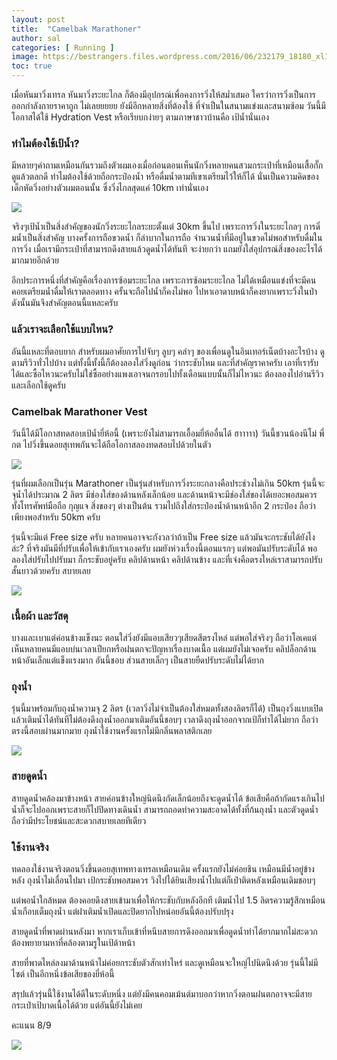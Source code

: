 ```yaml
---
layout: post
title:  "Camelbak Marathoner"
author: sal
categories: [ Running ]
image: https://bestrangers.files.wordpress.com/2016/06/232179_18180_xl1.jpg
toc: true
---
```


เมื่อหันมาวิ่งเทรล หันมาวิ่งระยะไกล ก็ต้องมีอุปกรณ์เพื่อคงการวิ่งให้สม่ำเสมอ ใครว่าการวิ่งเป็นการออกกำลังกายราคาถูก ไม่เลยยยยย ยังมีอีกหลายสิ่งที่ต้องใช้ ที่จำเป็นในสนามแข่งและสนามซ้อม วันนี้มีโอกาสได้ใช้ Hydration Vest หรือเรียบกง่ายๆ ตามภาษาชาวบ้านคือ เป้น้ำนั่นเอง

### ทำไมต้องใช้เป้น้ำ?
มีหลายๆคำถามเหมือนกันรวมถึงตัวผมเองเมื่อก่อนตอนเห็นนักวิ่งหลายคนสวมกระเป๋าที่เหมือนเสื้อกั๊ก ดูแล้วตลกดี ทำไมต้องใช้ด้วยถือกระป๋องน้ำ หรือดื่มน้ำตามทีเขาเตรียมไว้ให้ก็ได้  นั่นเป็นความคิดของเด็กหัดวิ่งอย่างตัวผมตอนนั้น ซึ่งวิ่งไกลสุดแค่ 10km เท่านั่นเอง

<img src="https://bestrangers.files.wordpress.com/2016/06/camelbak-brand-page-title-tiny.jpg">

จริงๆเป้น้ำเป็นสิ่งสำคัญของนักวิ่งระยะไกลระยะตั้งแต่ 30km ขึ้นไป เพราะการวิ่งในระยะไกลๆ การดิ่มน้ำเป็นสิ่งสำคัญ บางครั้งการถือขวดน้ำ ก็ลำบากในการถือ จำนวนน้ำที่มีอยู่ในขวดไม่พอสำหรับดื่มในการวิ่ง เมื่อเรามีกระเป๋าที่สามารถดึงสายแล้วดูดน้ำได้ทันที จะง่ายกว่า แถมยังใส่อุปกรณ์สิ่งของอะไรได้มากมายอีกด้วย

อีกประการหนึ่งที่สำคัญคือเรื่องการซ้อมระยะไกล เพราะการซ้อมระยะไกล ไม่ได้เหมือนแข่งที่จะมีคนคอยเตรียมน้ำดื่มให้เราตลอดทาง ครั้นจะถือไปน้ำก็คงไม่พอ ไปหาเอาดาบหน้าก็คงยากเพราะวิ่งในป่า ดังนั้นมันจึงสำคัญตอนนี้แหละครับ

### แล้วเราจะเลือกใช้แบบไหน?

อันนี้แหละที่ตอบยาก สำหรับผมอาศัยการไปจับๆ ลูบๆ คลำๆ ของเพื่อนดูในอินเทอร์เน็ตบ้างอะไรบ้าง ดูตามรีวิวทั่วไปบ้าง แต่ทั้งนี้ทั้งนี้ก็ต้องลองใส่วิ่งดูก่อน ว่ากระชับไหม และที่สำคัญราคาครับ เอาที่เรารับได้และซื้อไหวนะครับไม่ใช่ซื้ออย่างแพงเอาจนกรอบไปทั้งเดือนแบบนั้นก็ไม่ไหวนะ ต้องลองไปอ่านรีวิวและเลือกใช้ดูครับ

### Camelbak Marathoner Vest
วันนี้ได้มีโอกาสทดสอบเป้น้ำยี่ห้อนี้ (เพราะยังไม่สามารถเอื้อมยี่ห้ออื่นได้ ฮาาาาา) วันนี้ชวนน้องนีโม่ พี่กต ไปวิ่งขึ้นดอยสุเทพกันจะได้ถือโอกาสลองทดสอบไปด้วยในตัว

<img src="https://bestrangers.files.wordpress.com/2016/06/camelbak20marathoner.jpg">

รุ่นที่ผมเลือกเป็นรุ่น Marathoner เป็นรุ่นสำหรับการวิ่งระยะกลางคือประช่วงไม่เกิน 50km รุ่นนี้จะจุน้ำได้ประมาณ 2 ลิตร มีช่องใส่ของด้านหลังเล็กน้อย และด้านหน้าจะมีช่องใส่ของได้เยอะพอสมควร ทั้งโทรศัพท์มือถือ กุญแจ สิ่งของๆ ต่างเป็นต้น รวมไปถึงใส่กระป๋องน้ำด้านหน้าอีก 2 กระป๋อง ถือว่าเพียงพอสำหรับ 50km ครับ

รุ่นนี้จะมีแต่  Free size ครับ หลายคนอาจจะกังวลว่าถ้าเป็น Free size แล้วมันจะกระชับได้ยังไงล่ะ? ที่จริงมันมีที่ปรับเพื่อให้เข้ากับเราเองครับ ผมยังห่วงเรื่องนี้ตอนแรกๆ แต่พอมันปรับระดับได้ พอลองใส่ปรับไปปรับมา ก็กระชับอยู่ครับ คลิปด้านหน้า คลิปด้านข้าง และที่เจ๋งคือตรงไหล่เราสามารถปรับสั้นยาวด้วยครับ สบายเลย

<img src="https://bestrangers.files.wordpress.com/2016/06/2015-04-16-12-21-59-2.jpg?w=1472">

### เนื้อผ้า และวัสดุ
บางและเบาแต่ค่อนข้างแข็งนะ ตอนใส่วิ่งยังมีแอบเสียวๆเสียดสีตรงไหล่ แต่พอใส่จริงๆ ถือว่าโอเคแต่เห็นหลายคนมีแอบบ่นเวลาเปียกหรือฝนตกจะปัญหาเรื่องบาดเนื้อ แต่ผมยังไม่เจอครับ คลิปล็อกด้านหน้าอันเล็กแต่แข็งแรงมาก อันนี้ชอบ ส่วนสายเล็กๆ เป็นสายยืดปรับระดับไม่ได้ยาก

### ถุงน้ำ
รุ่นนี้มาพร้อมกับถุงน้ำความจุ 2 ลิตร (เวลาวิ่งไม่จำเป็นต้องใส่หมดทั้งสองลิตรก็ได้) เป็นถุงวิ่งแบบเปิดแล้วเติมน้ำได้ทันทีไม่ต้องดึงถุงน้ำออกมาเติมอันนี้ชอบๆ เวลาดึงถุงน้ำออกจากเป้ก็ทำได้ไม่ยาก ถือว่าตรงนี้สอบผ่านมากมาย ถุงน้ำใช้งานครั้งแรกไม่มีกลิ่นพลาสติกเลย

<img src="https://bestrangers.files.wordpress.com/2016/06/hqdefault.jpg">

### สายดูดน้ำ
สายดูดน้ำคล้องมาข้างหน้า สายค่อนข้างใหญ่นิดนึงกัดเล็กน้อยถึงจะดูดน้ำได้ ข้อเสียคือถ้ากัดแรงเกินไปน้ำก็จะไปออกเพราะสายก็ไปปิดทางเดินน้ำ สามารถถอดทำความสะอาดได้ทั้งที่ก้นถุงน้ำ และตัวดูดน้ำ ถือว่ามีประโยชน์และสะดวกสบายเลยทีเดียว

### ใช้งานจริง
ทดลองใช้งานจริงตอนวิ่งขึ้นดอยสุเทพทางเทรลเหมือนเดิม ครั้งแรกยังไม่ค่อยชิน เหมือนมีน้ำอยู่ข้างหลัง ถุงน้ำไม่เลื่อนไปมา เป้กระชับพอสมควร วิงไปได้ยินเสียงน้ำไปแต่ก็เป๋าติดหลังเหมือนเดิมชอบๆ

แต่พอน้ำใกล้หมด ต้องคอยดึงสายเข้ามาเพื่อให้กระชับกับหลังอีกที เติมน้ำไป 1.5 ลิตรความรู้สึกเหมือนน้ำเกือบเต็มถุงน้ำ แต่ฝาเติมน้ำเปิดและปิดยากไปหน่อยอันนี้ต้องปรับปรุง

สายดูดน้ำที่พาดผ่านหลังมา หากเราเก็บเข้าที่หนีบสายการดึงออกมาเพื่อดูดน้ำทำได้ยากมากไม่สะดวก ต้องพยายามหาที่คล้องตามรูในเป้ด้าหน้า

สายที่พาดไหล่ลงมาด้านหน้าไม่ค่อยกระชับตัวสักเท่าไหร่ และดูเหมือนจะใหญ่ไปนิดนึงด้วย รุ่นนี้ไม่มีไซต์ เป็นอีกหนึ่งข้อเสียของยี่ห้อนี้

สรุปแล้วรุ่นนี้ใช้งานได้ดีในระดับหนึ่ง แต่ยังมีคนคอมเม้นต์มาบอกว่าหากวิ่งตอนฝนตกอาจจะมีสายกระเป๋าเป้บาดเนื้อได้ด้วย แต่อันนี้ยังไม่เคย

<span class="spoiler">คะแนน 8/9</span>

<img src="https://bestrangers.files.wordpress.com/2016/06/13310623_10206249147378167_2893840914495608996_n.jpg">